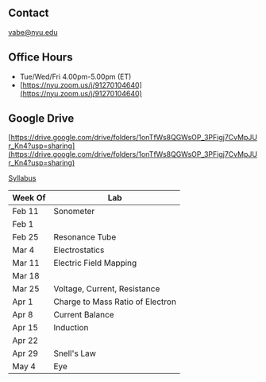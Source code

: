 ## Contact

[vabe@nyu.edu](vabe@nyu.edu)

## Office Hours

- Tue/Wed/Fri 4.00pm-5.00pm (ET)
- [https://nyu.zoom.us/j/91270104640](https://nyu.zoom.us/j/91270104640)

## Google Drive

[https://drive.google.com/drive/folders/1onTfWs8QGWsOP_3PFigj7CvMpJUr_Kn4?usp=sharing](https://drive.google.com/drive/folders/1onTfWs8QGWsOP_3PFigj7CvMpJUr_Kn4?usp=sharing)

[Syllabus](https://github.com/vaabe/phys12/blob/main/info/syllabus.pdf)

| Week Of | Lab |
|---	  |---  |
| Feb 11 | Sonometer |
| Feb 1 |		|	
| Feb 25 | Resonance Tube |
| Mar 4	| Electrostatics |
| Mar 11 | Electric Field Mapping |
| Mar 18 |		|	
| Mar 25 | Voltage, Current, Resistance |
| Apr 1 | Charge to Mass Ratio of Electron |
| Apr 8	| Current Balance |
| Apr 15 | Induction | 
| Apr 22 |		|	
| Apr 29 | Snell's Law |
| May 4	| Eye |

